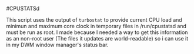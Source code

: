 #CPUSTATSd

This script uses the output of ``turbostat`` to provide current CPU load and  minimun and maximum core clock in temporary files in /run/cpustatsd and must be run as root.
I made because I needed a way to get this information as an non-root user (The files it updates are world-readable) so i can use it in my DWM window manager's status bar.
